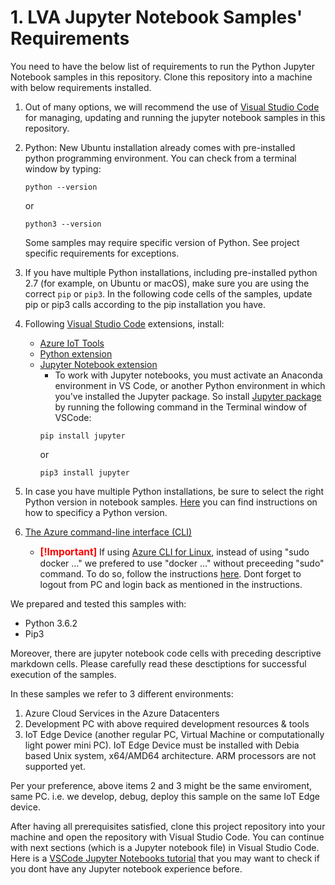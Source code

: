 # 1. LVA Jupyter Notebook Samples' Requirements
You need to have the below list of requirements to run the Python Jupyter Notebook samples in this repository. Clone this repository into a machine with below requirements installed.

1. Out of many options, we will recommend the use of [Visual Studio Code](https://code.visualstudio.com/) for managing, updating and running the jupyter notebook samples in this repository.  

2. Python: New Ubuntu installation already comes with pre-installed python programming environment. You can check from a terminal window by typing<!--TODO: Add Ubuntu version which have pre-installed python-->:  
    ```
    python --version
    ```
    or
    ```
    python3 --version
    ```  

    Some samples may require specific version of Python. See project specific requirements for exceptions.

3. If you have multiple Python installations, including pre-installed python 2.7 (for example, on Ubuntu or macOS), make sure you are using the correct `pip` or `pip3`. In the following code cells of the samples, update pip or pip3 calls according to the pip installation you have.

4. Following [Visual Studio Code](https://code.visualstudio.com/) extensions, install:  
    - [Azure IoT Tools](https://marketplace.visualstudio.com/items?itemName=vsciot-vscode.azure-iot-tools)  
    - [Python extension](https://marketplace.visualstudio.com/items?itemName=ms-python.python)  
    - [Jupyter Notebook extension](https://code.visualstudio.com/docs/python/jupyter-support)  
        - To work with Jupyter notebooks, you must activate an Anaconda environment in VS Code, or another Python environment in which you've installed the Jupyter package. So install [Jupyter package](https://pypi.org/project/jupyter/) by running the following command in the Terminal window of VSCode:
        ```
        pip install jupyter 
        ```
        or
        ```
        pip3 install jupyter
        ```

6. In case you have multiple Python installations, be sure to select the right Python version in notebook samples. [Here](https://code.visualstudio.com/docs/python/environments) you can find instructions on how to specificy a Python version.  

7. [The Azure command-line interface (CLI)](https://docs.microsoft.com/en-us/cli/azure/install-azure-cli?view=azure-cli-latest)

    - <span style="color:red; font-weight: bold; font-size:1.1em;"> [!Important] </span> If using [Azure CLI for Linux](https://docs.microsoft.com/en-us/cli/azure/install-azure-cli-apt?view=azure-cli-latest), instead of using "sudo docker ..." we prefered to use "docker ..." without preceeding "sudo" command. To do so, follow the instructions [here](https://docs.docker.com/install/linux/linux-postinstall/). Dont forget to logout from PC and login back as mentioned in the instructions.

We prepared and tested this samples with:
- Python 3.6.2  
- Pip3  

Moreover, there are jupyter notebook code cells with preceding descriptive markdown cells. Please carefully read these desctiptions for successful execution of the samples.  

In these samples we refer to 3 different environments:  
1. Azure Cloud Services in the Azure Datacenters  
2. Development PC with above required development resources & tools  
3. IoT Edge Device (another regular PC, Virtual Machine or computationally light power mini PC). IoT Edge Device must be installed with Debia based Unix system, x64/AMD64 architecture. ARM processors are not supported yet.  

Per your preference, above items 2 and 3 might be the same enviroment, same PC. i.e. we develop, debug, deploy this sample on the same IoT Edge device.

After having all prerequisites satisfied, clone this project repository into your machine and open the repository with Visual Studio Code. You can continue with next sections (which is a Jupyter notebook file) in Visual Studio Code. Here is a [VSCode Jupyter Notebooks tutorial](https://code.visualstudio.com/docs/python/jupyter-support) that you may want to check if you dont have any Jupyter notebook experience before.
